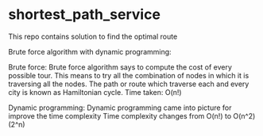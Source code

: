 # shortest_path_service
This repo contains solution to find the optimal route

Brute force algorithm with dynamic programming:

Brute force:
Brute force algorithm says to compute the cost of every possible tour. This means to try all the combination of nodes in which it is traversing all the nodes. The path or route which traverse each and every city is known as Hamiltonian cycle.
Time taken: O(n!)

Dynamic programming:
Dynamic programming came into picture for improve the time complexity
Time complexity changes from O(n!) to O(n^2)(2^n)

